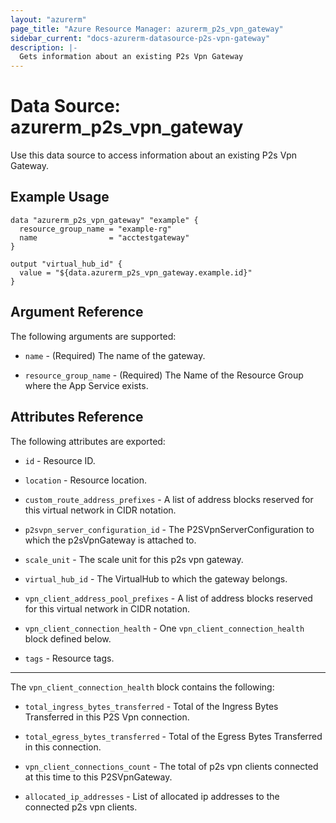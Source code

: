 ```yaml
---
layout: "azurerm"
page_title: "Azure Resource Manager: azurerm_p2s_vpn_gateway"
sidebar_current: "docs-azurerm-datasource-p2s-vpn-gateway"
description: |-
  Gets information about an existing P2s Vpn Gateway
---
```


# Data Source: azurerm_p2s_vpn_gateway

Use this data source to access information about an existing P2s Vpn Gateway.

## Example Usage

```hcl
data "azurerm_p2s_vpn_gateway" "example" {
  resource_group_name = "example-rg"
  name                = "acctestgateway"
}

output "virtual_hub_id" {
  value = "${data.azurerm_p2s_vpn_gateway.example.id}"
}
```

## Argument Reference

The following arguments are supported:

* `name` - (Required) The name of the gateway.

* `resource_group_name` - (Required) The Name of the Resource Group where the App Service exists.

## Attributes Reference

The following attributes are exported:

* `id` - Resource ID.

* `location` - Resource location.

* `custom_route_address_prefixes` - A list of address blocks reserved for this virtual network in CIDR notation.

* `p2svpn_server_configuration_id` - The P2SVpnServerConfiguration to which the p2sVpnGateway is attached to.

* `scale_unit` - The scale unit for this p2s vpn gateway.

* `virtual_hub_id` - The VirtualHub to which the gateway belongs.

* `vpn_client_address_pool_prefixes` - A list of address blocks reserved for this virtual network in CIDR notation.

* `vpn_client_connection_health` - One `vpn_client_connection_health` block defined below.

* `tags` - Resource tags.

---

The `vpn_client_connection_health` block contains the following:

* `total_ingress_bytes_transferred` - Total of the Ingress Bytes Transferred in this P2S Vpn connection.

* `total_egress_bytes_transferred` - Total of the Egress Bytes Transferred in this connection.

* `vpn_client_connections_count` - The total of p2s vpn clients connected at this time to this P2SVpnGateway.

* `allocated_ip_addresses` - List of allocated ip addresses to the connected p2s vpn clients.
